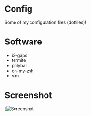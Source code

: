 # Config
Some of my configuration files (dotfiles)!

# Software
- i3-gaps
- termite
- polybar
- oh-my-zsh
- vim

# Screenshot
[![Screenshot](https://lh3.googleusercontent.com/-AL0NzMd7DPY/WYKZov29GVI/AAAAAAAANQk/qbnxyQ4VctIUqYOAecmEFCvmuMFOHtDdACL0BGAYYCw/h1080/Screenshot_2017-08-02_20-32-49.png)
